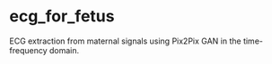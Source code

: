 # ecg_for_fetus
ECG extraction from maternal signals using Pix2Pix GAN in the time-frequency domain.
